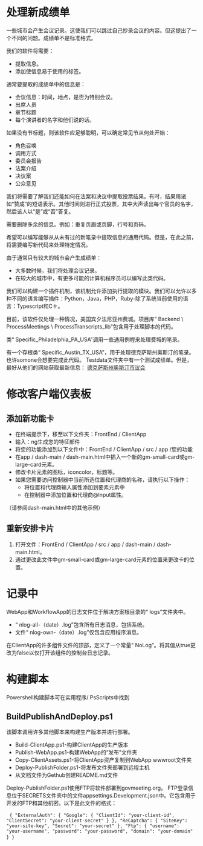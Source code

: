 <h1>处理新成绩单</h1>
<p>一些城市会产生会议记录。这使我们可以跳过自己抄录会议的内容。但这提出了一个不同的问题。成绩单不是标准格式。 </p>

<p>我们的软件将需要： </p>

<ul>
<li>提取信息。 </li>
<li>添加使信息易于使用的标签。 </li>
</ul>
<p>通常要提取的成绩单中的信息是： </p>

<ul>
<li>会议信息：时间，地点，是否为特别会议。 </li>
<li>出席人员</li>
<li>章节标题</li>
<li>每个演讲者的名字和他们说的话。 </li>
</ul>
<p>如果没有节标题，则该软件应足够聪明，可以确定常见节从何处开始： </p>

<ul>
<li>角色召唤</li>
<li>调用方式</li>
<li>委员会报告</li>
<li>法案介绍</li>
<li>决议案</li>
<li>公众意见</li>
</ul>
<p>我们将需要了解我们还能如何在法案和决议中提取投票结果。有时，结果用诸如“赞成”的短语表示。其他时间则进行正式投票，其中大声读出每个官员的名字，然后该人以“是”或“否”答复。 </p>

<p>需要删除多余的信息。例如：重复页眉或页脚，行号和页码。 </p>

<p>希望可以编写能够从从未有过的新笔录中提取信息的通用代码。但是，在此之前，将需要编写新代码来处理特定情况。 </p>

<p>由于通常只有较大的城市会产生成绩单： </p>

<ul>
<li>大多数时候，我们将处理会议记录。 </li>
<li>在较大的城市中，有更多可能的计算机程序员可以编写此类代码。 </li>
</ul>
<p>我们可以构建一个插件机制，该机制允许添加执行提取的模块。我们可以允许以多种不同的语言编写插件：Python，Java，PHP，Ruby-除了系统当前使用的语言：Typescript和C＃。 </p>

<p>目前，该软件仅处理一种情况，美国宾夕法尼亚州费城。项目库“ Backend \ ProcessMeetings \ ProcessTranscripts_lib”包含用于处理脚本的代码。 </p>

<p>类“ Specific_Philadelphia_PA_USA”调用一些通用例程来处理费城的笔录。 </p>

<p>有一个存根类“ Specific_Austin_TX_USA”，用于处理德克萨斯州奥斯汀的笔录。也许somone会想要完成此代码。 Testdata文件夹中有一个测试成绩单。但是，最好从他们的网站获取最新信息： <a href="https://www.austintexas.gov/department/city-council/council/council_meeting_info_center.htm">德克萨斯州奥斯汀市议会</a> </p>
<h1>修改客户端仪表板</h1><h2>添加新功能卡</h2>
<ul>
<li>在终端提示下，移至以下文件夹：FrontEnd / ClientApp </li>
<li>输入：ng生成您的特征部件</li>
<li>将您的功能添加到以下文件中：FrontEnd / ClientApp / src / app /您的功能</li>
<li>在app / dash-main / dash-main.html中插入一个新的gm-small-card或gm-large-card元素。 </li>
<li>修改卡片元素的图标，iconcolor，标题等。 </li>
<li>如果您需要访问控制器中当前所选位置和代理商的名称，请执行以下操作： 
<ul>
<li>将位置和代理商输入属性添加到要素元素中</li>
<li>在控制器中添加位置和代理商@Input属性。 </li>
</ul></li>
</ul>
<p> （请参阅dash-main.html中的其他示例） </p>
<h2>重新安排卡片</h2><ol>
<li>打开文件：FrontEnd / ClientApp / src / app / dash-main / dash-main.html。 </li>
<li>通过更改此文件中gm-small-card或gm-large-card元素的位置来更改卡的位置。 </li></ol><h1>记录中</h1>
<p> WebApp和WorkflowApp的日志文件位于解决方案根目录的“ logs”文件夹中。 </p>

<ul>
<li> “ nlog-all-（date）.log”包含所有日志消息，包括系统。 </li>
<li>文件“ nlog-own-（date）.log”仅包含应用程序消息。 </li>
</ul>
<p>在ClientApp的许多组件文件的顶部，定义了一个常量“ NoLog”。将其值从true更改为false以仅打开该组件的控制台日志记录。 </p>
<h1>构建脚本</h1>
<p> Powershell构建脚本可在实用程序/ PsScripts中找到</p>
<h2> BuildPublishAndDeploy.ps1 </h2>
<p>该脚本调用许多其他脚本来构建生产版本并进行部署。 </p>

<ul>
<li> Build-ClientApp.ps1-构建ClientApp的生产版本</li>
<li> Publish-WebApp.ps1-构建WebApp的“发布”文件夹</li>
<li> Copy-ClientAssets.ps1-将ClientApp资产复制到WebApp wwwroot文件夹</li>
<li> Deploy-PublishFolder.ps1-将发布文件夹部署到远程主机</li>
<li>从文档文件为Gethub创建README.md文件</li>
</ul>
<p> Deploy-PublishFolder.ps1使用FTP将软件部署到govmeeting.org。 FTP登录信息位于SECRETS文件夹中的文件appsettings.Development.json中。它包含用于开发的FTP和其他机密。以下是此文件的格式： </p>
<pre> <code>{ "ExternalAuth": { "Google": { "ClientId": "your-client-id", "ClientSecret": "your-client-secret" } }, "ReCaptcha": { "SiteKey": "your-site-key", "Secret": "your-secret" }, "Ftp": { "username": "your-username", "password": "your-password", "domain": "your-domain" } }</code> </pre>